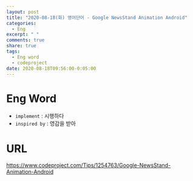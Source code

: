 ```yaml
---
layout: post
title: "2020-08-18(화) 영어단어 - Google NewsStand Animation Android"
categories:
  - Eng
excerpt: " "
comments: true
share: true
tags:
  - Eng word
  - codeproject
date: 2020-08-18T09:56:00-0:05:00
---
```


# Eng Word

- `implement` : 시행하다
- `inspired by` : 영감을 받아

# URL

<https://www.codeproject.com/Tips/1254763/Google-NewsStand-Animation-Android>

